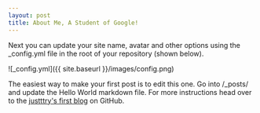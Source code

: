 ```yaml
---
layout: post
title: About Me, A Student of Google!
---
```


Next you can update your site name, avatar and other options using the _config.yml file in the root of your repository (shown below).

![_config.yml]({{ site.baseurl }}/images/config.png)

The easiest way to make your first post is to edit this one. Go into /_posts/ and update the Hello World markdown file. For more instructions head over to the [justttry's first blog](https://github.com/justttry/justttry.github.io) on GitHub.
